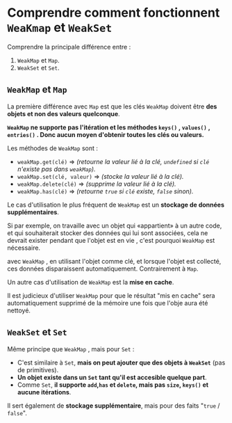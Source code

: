 # Comprendre comment fonctionnent `WeaKmap` et `WeakSet`

Comprendre la principale différence entre :

1.  `WeakMap` et `Map`.
2.  `WeakSet` et `Set`.

## `WeakMap` et `Map`

La première différence avec `Map` est que les clés `WeakMap` doivent être **des objets et non des valeurs quelconque**.

**`WeakMap` ne supporte pas l'itération et les méthodes `keys()` , `values()` , `entries()` . Donc aucun moyen d'obtenir toutes les clés ou valeurs.**

Les méthodes de `WeakMap` sont :

*   `weakMap.get(clé)` => *(retourne la valeur lié à la clé, `undefined` si `clé` n'existe pas dans `weakMap`).*
*   `weakMap.set(clé, valeur)` => *(stocke la valeur lié à la clé).*
*   `weakMap.delete(clé)` => *(supprime la valeur lié à la clé).*
*   `weakMap.has(clé)` => *(retourne `true` si `clé` existe, `false` sinon).*

Le cas d'utilisation le plus fréquent de `WeakMap` est un **stockage de données supplémentaires**.

Si par exemple, on travaille avec un objet qui «appartient» à un autre code, et qui souhaiterait stocker des données qui lui sont associées, cela ne devrait exister pendant que l'objet est en vie , c'est pourquoi `WeakMap` est nécessaire.

avec `WeakMap` , en utilisant l'objet comme clé, et lorsque l'objet est collecté, ces données disparaissent automatiquement. Contrairement à `Map`.

Un autre cas d'utilisation de `WeakMap` est la **mise en cache**.

Il est judicieux d'utiliser `WeakMap` pour que le résultat "mis en cache" sera automatiquement supprimé de la mémoire une fois que l'obje aura été nettoyé.

## `WeakSet` et `Set`

Même principe que `WeakMap` , mais pour `Set` :

*   C'est similaire à `Set`, **mais on peut ajouter que des objets à `WeakSet`** (pas de primitives).
*   **Un objet existe dans un `Set` tant qu'il est accesible quelque part**.
*   Comme `Set`, **il supporte `add`,`has` et `delete`, mais pas `size`, `keys()` et aucune itérations**.

Il sert également de **stockage supplémentaire**, mais pour des faits "`true` / `false`".
